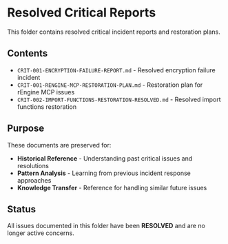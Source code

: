 # Resolved Critical Reports

This folder contains resolved critical incident reports and restoration plans.

## Contents

- `CRIT-001-ENCRYPTION-FAILURE-REPORT.md` - Resolved encryption failure incident
- `CRIT-001-RENGINE-MCP-RESTORATION-PLAN.md` - Restoration plan for rEngine MCP issues  
- `CRIT-002-IMPORT-FUNCTIONS-RESTORATION-RESOLVED.md` - Resolved import functions restoration

## Purpose

These documents are preserved for:

- **Historical Reference** - Understanding past critical issues and resolutions
- **Pattern Analysis** - Learning from previous incident response approaches
- **Knowledge Transfer** - Reference for handling similar future issues

## Status

All issues documented in this folder have been **RESOLVED** and are no longer active concerns.
